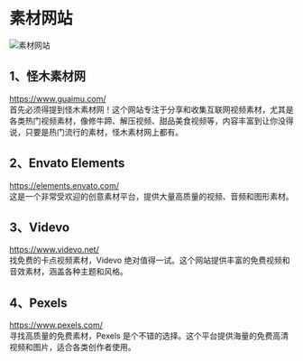 # 素材网站

![素材网站](https://pic2.zhimg.com/v2-1b80b1fb011f7c683e8bf9b6be0d486f_1440w.jpg)

## 1、怪木素材网

<https://www.guaimu.com/>  
首先必须得提到怪木素材网！这个网站专注于分享和收集互联网视频素材，尤其是各类热门视频素材，像修牛蹄、解压视频、甜品美食视频等，内容丰富到让你没得说，只要是热门流行的素材，怪木素材网上都有。

## 2、Envato Elements

<https://elements.envato.com/>  
这是一个非常受欢迎的创意素材平台，提供大量高质量的视频、音频和图形素材。

## 3、Videvo

<https://www.videvo.net/>  
找免费的卡点视频素材，Videvo 绝对值得一试。这个网站提供丰富的免费视频和音效素材，涵盖各种主题和风格。

## 4、Pexels

<https://www.pexels.com/>  
寻找高质量的免费素材，Pexels 是个不错的选择。这个平台提供海量的免费高清视频和图片，适合各类创作者使用。
